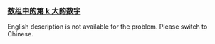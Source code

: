### [数组中的第 k 大的数字](https://leetcode.com/problems/xx4gT2)

<p>English description is not available for the problem. Please switch to Chinese.</p>
